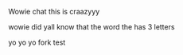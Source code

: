 Wowie chat this is craazyyy


wowie did yall know that the word the has 3 letters

yo yo yo fork test